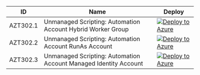 | ID          | Name                                                             |Deploy|
| ----------- |------------------------------------------------------------------|------|
| AZT302.1    | Unmanaged Scripting: Automation Account Hybrid Worker Group|[![Deploy to Azure](https://aka.ms/deploytoazurebutton)](https://portal.azure.com/#create/Microsoft.Template/uri/https%3A%2F%2Fraw.githubusercontent.com%2Fhausec%2FAzDetectSuite%2Fmain%2FAzureThreatResearchMatrix%2FExecution%2FAZT301%2FAZT302-1.json)|
| AZT302.2    | Unmanaged Scripting: Automation Account RunAs Account|[![Deploy to Azure](https://aka.ms/deploytoazurebutton)](https://portal.azure.com/#create/Microsoft.Template/uri/https%3A%2F%2Fraw.githubusercontent.com%2Fhausec%2FAzDetectSuite%2Fmain%2FAzureThreatResearchMatrix%2FExecution%2FAZT301%2FAZT302-2.json)|
| AZT302.3    | Unmanaged Scripting: Automation Account Managed Identity Account|[![Deploy to Azure](https://aka.ms/deploytoazurebutton)](https://portal.azure.com/#create/Microsoft.Template/uri/https%3A%2F%2Fraw.githubusercontent.com%2Fhausec%2FAzDetectSuite%2Fmain%2FAzureThreatResearchMatrix%2FExecution%2FAZT301%2FAZT302-3.json)|
